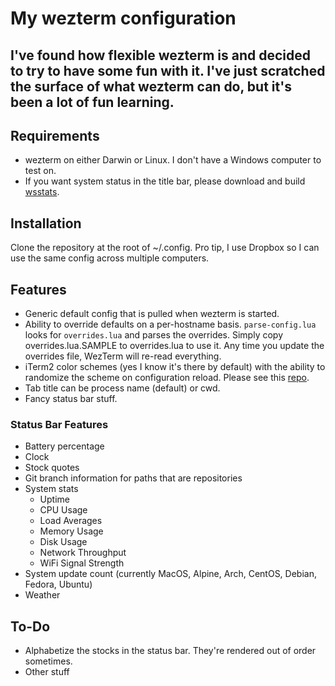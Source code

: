 # My wezterm configuration
## I've found how flexible wezterm is and decided to try to have some fun with it. I've just scratched the surface of what wezterm can do, but it's been a lot of fun learning.

## Requirements
* wezterm on either Darwin or Linux. I don't have a Windows computer to test on.
* If you want system status in the title bar, please download and build [wsstats](https://github.com/gdanko/wsstats).

## Installation
Clone the repository at the root of ~/.config. Pro tip, I use Dropbox so I can use the same config across multiple computers.

## Features
* Generic default config that is pulled when wezterm is started.
* Ability to override defaults on a per-hostname basis. `parse-config.lua` looks for `overrides.lua` and parses the overrides. Simply copy overrides.lua.SAMPLE to overrides.lua to use it. Any time you update the overrides file, WezTerm will re-read everything.
* iTerm2 color schemes (yes I know it's there by default) with the ability to randomize the scheme on configuration reload. Please see this [repo](https://github.com/gdanko/iterm-color-to-gnome-terminal).
* Tab title can be process name (default) or cwd.
* Fancy status bar stuff.

### Status Bar Features
* Battery percentage
* Clock
* Stock quotes
* Git branch information for paths that are repositories
* System stats
  * Uptime
  * CPU Usage
  * Load Averages
  * Memory Usage
  * Disk Usage
  * Network Throughput
  * WiFi Signal Strength
* System update count (currently MacOS, Alpine, Arch, CentOS, Debian, Fedora, Ubuntu)
* Weather

## To-Do
* Alphabetize the stocks in the status bar. They're rendered out of order sometimes.
* Other stuff
